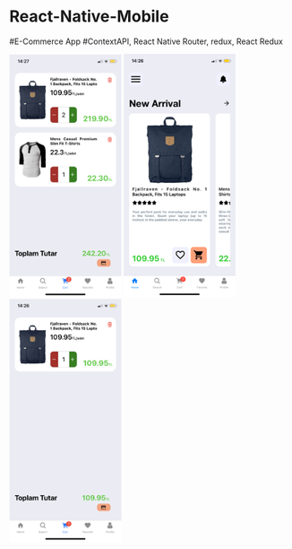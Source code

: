 # React-Native-Mobile
#E-Commerce App
#ContextAPI, React Native Router, redux, React Redux

<img src="https://github.com/a-aksakal/React-Native-Mobile/blob/master/assets/Cart.PNG" alt="a" width="200"/>
<img src="https://github.com/a-aksakal/React-Native-Mobile/blob/master/assets/HomePage1.PNG" alt="a" width="200"/>
<img src="https://github.com/a-aksakal/React-Native-Mobile/blob/master/assets/Cart1.PNG" alt="a" width="200"/>
